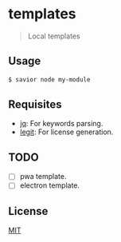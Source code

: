 templates
=========

> Local templates

## Usage

```bash
$ savior node my-module
```

## Requisites

- [jq][jq]: For keywords parsing.
- [legit][legit]: For license generation.

## TODO

- [ ] pwa template.
- [ ] electron template.

## License
[MIT](/license)

[jq]: https://stedolan.github.io/jq/
[legit]: https://github.com/captainsafia/legit